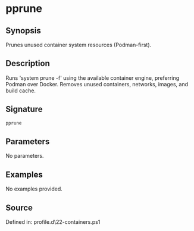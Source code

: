 # pprune

## Synopsis

Prunes unused container system resources (Podman-first).

## Description

Runs 'system prune -f' using the available container engine, preferring Podman over Docker.
        Removes unused containers, networks, images, and build cache.

## Signature

```powershell
pprune
```

## Parameters

No parameters.

## Examples

No examples provided.

## Source

Defined in: profile.d\22-containers.ps1
